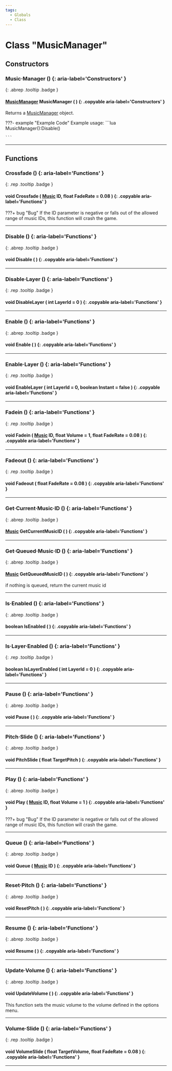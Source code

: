 ```yaml
---
tags:
  - Globals
  - Class
---
```

# Class "MusicManager"
## Constructors
### Music·Manager () {: aria-label='Constructors' }
[ ](#){: .abrep .tooltip .badge }
#### [MusicManager](MusicManager.md) MusicManager ( ) {: .copyable aria-label='Constructors' }

Returns a [MusicManager](MusicManager.md) object.

???- example "Example Code"
    Example usage:
    ```lua
    MusicManager():Disable()

    ```
___
## Functions
### Crossfade () {: aria-label='Functions' }
[ ](#){: .rep .tooltip .badge }
#### void Crossfade ( [Music](enums/Music.md) ID, float FadeRate = 0.08 ) {: .copyable aria-label='Functions' }
???+ bug "Bug"
    If the ID parameter is negative or falls out of the allowed range of music IDs, this function will crash the game.

___
### Disable () {: aria-label='Functions' }
[ ](#){: .abrep .tooltip .badge }
#### void Disable ( ) {: .copyable aria-label='Functions' }

___
### Disable·Layer () {: aria-label='Functions' }
[ ](#){: .rep .tooltip .badge }
#### void DisableLayer ( int LayerId = 0 ) {: .copyable aria-label='Functions' }

___
### Enable () {: aria-label='Functions' }
[ ](#){: .abrep .tooltip .badge }
#### void Enable ( ) {: .copyable aria-label='Functions' }

___
### Enable·Layer () {: aria-label='Functions' }
[ ](#){: .rep .tooltip .badge }
#### void EnableLayer ( int LayerId = 0, boolean Instant = false ) {: .copyable aria-label='Functions' }

___
### Fadein () {: aria-label='Functions' }
[ ](#){: .rep .tooltip .badge }
#### void Fadein ( [Music](enums/Music.md) ID, float Volume = 1, float FadeRate = 0.08 ) {: .copyable aria-label='Functions' }

___
### Fadeout () {: aria-label='Functions' }
[ ](#){: .rep .tooltip .badge }
#### void Fadeout ( float FadeRate = 0.08 ) {: .copyable aria-label='Functions' }

___
### Get·Current·Music·ID () {: aria-label='Functions' }
[ ](#){: .abrep .tooltip .badge }
#### [Music](enums/Music.md) GetCurrentMusicID ( ) {: .copyable aria-label='Functions' }

___
### Get·Queued·Music·ID () {: aria-label='Functions' }
[ ](#){: .abrep .tooltip .badge }
#### [Music](enums/Music.md) GetQueuedMusicID ( ) {: .copyable aria-label='Functions' }
if nothing is queued, return the current music id
___
### Is·Enabled () {: aria-label='Functions' }
[ ](#){: .abrep .tooltip .badge }
#### boolean IsEnabled ( ) {: .copyable aria-label='Functions' }

___
### Is·Layer·Enabled () {: aria-label='Functions' }
[ ](#){: .rep .tooltip .badge }
#### boolean IsLayerEnabled ( int LayerId = 0 ) {: .copyable aria-label='Functions' }

___
### Pause () {: aria-label='Functions' }
[ ](#){: .abrep .tooltip .badge }
#### void Pause ( ) {: .copyable aria-label='Functions' }

___
### Pitch·Slide () {: aria-label='Functions' }
[ ](#){: .abrep .tooltip .badge }
#### void PitchSlide ( float TargetPitch ) {: .copyable aria-label='Functions' }

___
### Play () {: aria-label='Functions' }
[ ](#){: .abrep .tooltip .badge }
#### void Play ( [Music](enums/Music.md) ID, float Volume = 1 ) {: .copyable aria-label='Functions' }
???+ bug "Bug"
    If the ID parameter is negative or falls out of the allowed range of music IDs, this function will crash the game.

___
### Queue () {: aria-label='Functions' }
[ ](#){: .abrep .tooltip .badge }
#### void Queue ( [Music](enums/Music.md) ID ) {: .copyable aria-label='Functions' }

___
### Reset·Pitch () {: aria-label='Functions' }
[ ](#){: .abrep .tooltip .badge }
#### void ResetPitch ( ) {: .copyable aria-label='Functions' }

___
### Resume () {: aria-label='Functions' }
[ ](#){: .abrep .tooltip .badge }
#### void Resume ( ) {: .copyable aria-label='Functions' }

___
### Update·Volume () {: aria-label='Functions' }
[ ](#){: .abrep .tooltip .badge }
#### void UpdateVolume ( ) {: .copyable aria-label='Functions' }

This function sets the music volume to the volume defined in the options menu.
___
### Volume·Slide () {: aria-label='Functions' }
[ ](#){: .rep .tooltip .badge }
#### void VolumeSlide ( float TargetVolume, float FadeRate = 0.08 ) {: .copyable aria-label='Functions' }

___

